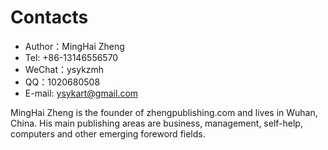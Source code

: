 # Contacts

- Author：MingHai Zheng
- Tel: +86-13146556570
- WeChat：ysykzmh
- QQ：1020680508
- E-mail: ysykart@gmail.com

MingHai Zheng is the founder of zhengpublishing.com and lives in Wuhan, China. His main publishing areas are business, management, self-help, computers and other emerging foreword fields.
